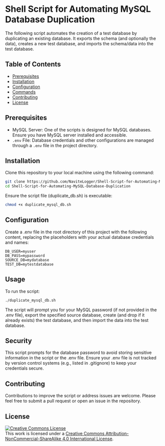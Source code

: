 # Shell Script for Automating MySQL Database Duplication
The following script automates the creation of a test database by duplicating an existing database. It exports the schema (and optionally the data), creates a new test database, and imports the schema/data into the test database.

## Table of Contents
- [Prerequisites](#prerequisites)
- [Installation](#installation)
- [Configuration](#configuration)
- [Commands](#commands)
- [Contributing](#contributing)
- [License](#license)

## Prerequisites

- MySQL Server: One of the scripts is designed for MySQL databases. Ensure you have MySQL server installed and accessible.
- `.env` File: Database credentials and other configurations are managed through a `.env` file in the project directory.

## Installation

Clone this repository to your local machine using the following command:

```bash
git clone https://github.com/NaviteLogger/Shell-Script-for-Automating-MySQL-Database-Duplication.git
cd Shell-Script-for-Automating-MySQL-Database-Duplication
```

Ensure the script file (duplicate_db.sh) is executable:
```bash
chmod +x duplicate_mysql_db.sh
```

## Configuration

Create a .env file in the root directory of this project with the following content, replacing the placeholders with your actual database credentials and names:
```dotenv
DB_USER=myuser
DB_PASS=mypassword
SOURCE_DB=mydatabase
TEST_DB=mytestdatabase
```

## Usage

To run the script:
```bash
./duplicate_mysql_db.sh
```

The script will prompt you for your MySQL password (if not provided in the .env file), export the specified source database, create (and drop if it already exists) the test database, and then import the data into the test database.

## Security 

This script prompts for the database password to avoid storing sensitive information in the script or the .env file. Ensure your .env file is not tracked by version control systems (e.g., listed in .gitignore) to keep your credentials secure.

## Contributing

Contributions to improve the script or address issues are welcome. Please feel free to submit a pull request or open an issue in the repository.

## License

<a rel="license" href="http://creativecommons.org/licenses/by-nc-sa/4.0/"><img alt="Creative Commons License" style="border-width:0" src="https://i.creativecommons.org/l/by-nc-sa/4.0/88x31.png" /></a><br />This work is licensed under a <a rel="license" href="http://creativecommons.org/licenses/by-nc-sa/4.0/">Creative Commons Attribution-NonCommercial-ShareAlike 4.0 International License</a>.
